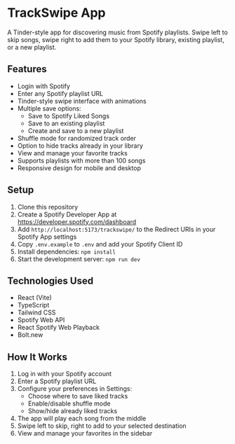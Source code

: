 # TrackSwipe App

A Tinder-style app for discovering music from Spotify playlists. Swipe left to skip songs, swipe right to add them to your Spotify library, existing playlist, or a new playlist.

## Features

- Login with Spotify
- Enter any Spotify playlist URL
- Tinder-style swipe interface with animations
- Multiple save options:
  - Save to Spotify Liked Songs
  - Save to an existing playlist
  - Create and save to a new playlist
- Shuffle mode for randomized track order
- Option to hide tracks already in your library
- View and manage your favorite tracks
- Supports playlists with more than 100 songs
- Responsive design for mobile and desktop

## Setup

1. Clone this repository
2. Create a Spotify Developer App at https://developer.spotify.com/dashboard
3. Add `http://localhost:5173/trackswipe/` to the Redirect URIs in your Spotify App settings
4. Copy `.env.example` to `.env` and add your Spotify Client ID
5. Install dependencies: `npm install`
6. Start the development server: `npm run dev`

## Technologies Used

- React (Vite)
- TypeScript
- Tailwind CSS
- Spotify Web API
- React Spotify Web Playback
- Bolt.new

## How It Works

1. Log in with your Spotify account
2. Enter a Spotify playlist URL
3. Configure your preferences in Settings:
   - Choose where to save liked tracks
   - Enable/disable shuffle mode
   - Show/hide already liked tracks
4. The app will play each song from the middle
5. Swipe left to skip, right to add to your selected destination
6. View and manage your favorites in the sidebar
